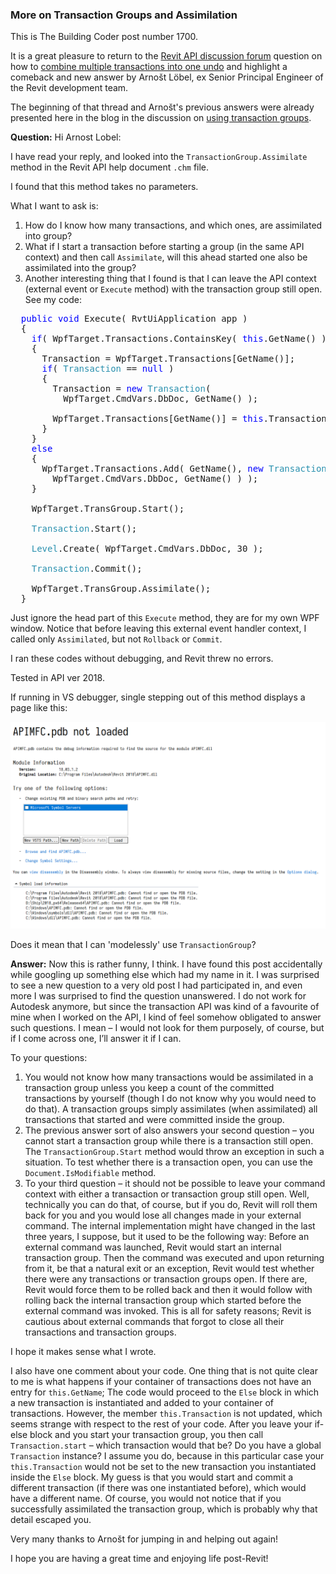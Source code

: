 <head>
<meta http-equiv="Content-Type" content="text/html; charset=utf-8">
<link rel="stylesheet" type="text/css" href="bc.css">
<script src="https://cdn.rawgit.com/google/code-prettify/master/loader/run_prettify.js" type="text/javascript"></script>
</head>

<!---

- https://forums.autodesk.com/t5/revit-api-forum/combine-multiple-transactions-into-one-undo/m-p/8393152
  Mentioned in the discussion on [Using Transaction Groups](https://thebuildingcoder.typepad.com/blog/2015/02/using-transaction-groups.html)

More on transaction groups and assimilation in the #RevitAPI @AutodeskForge @AutodeskRevit #bim #DynamoBim #ForgeDevCon http://bit.ly/txgroups

We return to
the question on how
to combine multiple transactions into one undo with a new answer by Arnošt Löbel, ex Senior Principal Engineer of the Revit development team
&ndash; How do I know how many transactions, and which ones, are assimilated into group?
&ndash; What if I start a transaction before starting a group (in the same API context) and then call <code>Assimilate</code>, will this ahead started one also be assimilated into the group?
&ndash; I can leave the API context (external event or <code>Execute</code> method) with the transaction group still open...

-->

### More on Transaction Groups and Assimilation

This is The Building Coder post number 1700.

It is a great pleasure to return to
the [Revit API discussion forum](http://forums.autodesk.com/t5/revit-api-forum/bd-p/160) question on how
to [combine multiple transactions into one undo](https://forums.autodesk.com/t5/revit-api-forum/combine-multiple-transactions-into-one-undo/m-p/8393152) and
highlight a comeback and new answer by Arnošt Löbel, ex Senior Principal Engineer of the Revit development team.

The beginning of that thread and Arnošt's previous answers were already presented here in the blog in the discussion
on [using transaction groups](https://thebuildingcoder.typepad.com/blog/2015/02/using-transaction-groups.html).

**Question:** Hi Arnost Lobel:

I have read your reply, and looked into the `TransactionGroup.Assimilate` method in the Revit API help document `.chm` file.

I found that this method takes no parameters.

What  I want to ask is:

1. How do I know how many transactions, and which ones, are assimilated into group?
2. What if I start a transaction before starting a group (in the same API context) and then call `Assimilate`, will this ahead started one also be assimilated into the group?
3. Another interesting thing that I found is that I can leave the API context (external event or `Execute` method) with the transaction group still open. See my code:

<pre class="code">
&nbsp;&nbsp;<span style="color:blue;">public</span>&nbsp;<span style="color:blue;">void</span>&nbsp;Execute(&nbsp;RvtUiApplication&nbsp;app&nbsp;)
&nbsp;&nbsp;{
&nbsp;&nbsp;&nbsp;&nbsp;<span style="color:blue;">if</span>(&nbsp;WpfTarget.Transactions.ContainsKey(&nbsp;<span style="color:blue;">this</span>.GetName()&nbsp;)&nbsp;)
&nbsp;&nbsp;&nbsp;&nbsp;{
&nbsp;&nbsp;&nbsp;&nbsp;&nbsp;&nbsp;Transaction&nbsp;=&nbsp;WpfTarget.Transactions[GetName()];
&nbsp;&nbsp;&nbsp;&nbsp;&nbsp;&nbsp;<span style="color:blue;">if</span>(&nbsp;<span style="color:#2b91af;">Transaction</span>&nbsp;==&nbsp;<span style="color:blue;">null</span>&nbsp;)
&nbsp;&nbsp;&nbsp;&nbsp;&nbsp;&nbsp;{
&nbsp;&nbsp;&nbsp;&nbsp;&nbsp;&nbsp;&nbsp;&nbsp;Transaction&nbsp;=&nbsp;<span style="color:blue;">new</span>&nbsp;<span style="color:#2b91af;">Transaction</span>(&nbsp;
&nbsp;&nbsp;&nbsp;&nbsp;&nbsp;&nbsp;&nbsp;&nbsp;&nbsp;&nbsp;WpfTarget.CmdVars.DbDoc,&nbsp;GetName()&nbsp;);
 
&nbsp;&nbsp;&nbsp;&nbsp;&nbsp;&nbsp;&nbsp;&nbsp;WpfTarget.Transactions[GetName()]&nbsp;=&nbsp;<span style="color:blue;">this</span>.Transaction;
&nbsp;&nbsp;&nbsp;&nbsp;&nbsp;&nbsp;}
&nbsp;&nbsp;&nbsp;&nbsp;}
&nbsp;&nbsp;&nbsp;&nbsp;<span style="color:blue;">else</span>
&nbsp;&nbsp;&nbsp;&nbsp;{
&nbsp;&nbsp;&nbsp;&nbsp;&nbsp;&nbsp;WpfTarget.Transactions.Add(&nbsp;GetName(),&nbsp;<span style="color:blue;">new</span>&nbsp;<span style="color:#2b91af;">Transaction</span>(&nbsp;
&nbsp;&nbsp;&nbsp;&nbsp;&nbsp;&nbsp;&nbsp;&nbsp;WpfTarget.CmdVars.DbDoc,&nbsp;GetName()&nbsp;)&nbsp;);
&nbsp;&nbsp;&nbsp;&nbsp;}
 
&nbsp;&nbsp;&nbsp;&nbsp;WpfTarget.TransGroup.Start();
 
&nbsp;&nbsp;&nbsp;&nbsp;<span style="color:#2b91af;">Transaction</span>.Start();
 
&nbsp;&nbsp;&nbsp;&nbsp;<span style="color:#2b91af;">Level</span>.Create(&nbsp;WpfTarget.CmdVars.DbDoc,&nbsp;30&nbsp;);
 
&nbsp;&nbsp;&nbsp;&nbsp;<span style="color:#2b91af;">Transaction</span>.Commit();
 
&nbsp;&nbsp;&nbsp;&nbsp;WpfTarget.TransGroup.Assimilate();
&nbsp;&nbsp;}
</pre>

Just ignore the head part of this `Execute` method, they are for my own WPF window. Notice that before leaving this external event handler context, I called only `Assimilated`, but not `Rollback` or `Commit`.

I ran these codes without debugging, and Revit threw no errors.

Tested in API ver 2018.

If running in VS debugger, single stepping out of this method displays a page like this:

<center>
<img src="img/apimfc_pdb_not_loaded.png" alt="APIMFC.pdb not loaded" width="601">
</center>

Does it mean that I can 'modelessly' use `TransactionGroup`?

**Answer:** Now this is rather funny, I think. I have found this post accidentally while googling up something else which had my name in it. I was surprised to see a new question to a very old post I had participated in, and even more I was surprised to find the question unanswered. I do not work for Autodesk anymore, but since the transaction API was kind of a favourite of mine when I worked on the API, I kind of feel somehow obligated to answer such questions. I mean &ndash; I would not look for them purposely, of course, but if I come across one, I’ll answer it if I can.

To your questions:

1. You would not know how many transactions would be assimilated in a transaction group unless you keep a count of the committed transactions by yourself (though I do not know why you would need to do that). A transaction groups simply assimilates (when assimilated) all transactions that started and were committed inside the group.
2. The previous answer sort of also answers your second question &ndash; you cannot start a transaction group while there is a transaction still open. The `TransactionGroup.Start` method would throw an exception in such a situation. To test whether there is a transaction open, you can use the `Document.IsModifiable` method.
3. To your third question &ndash; it should not be possible to leave your command context with either a transaction or transaction group still open. Well, technically you can do that, of course, but if you do, Revit will roll them back for you and you would lose all changes made in your external command. The internal implementation might have changed in the last three years, I suppose, but it used to be the following way: Before an external command was launched, Revit would start an internal transaction group. Then the command was executed and upon returning from it, be that a natural exit or an exception, Revit would test whether there were any transactions or transaction groups open. If there are, Revit would force them to be rolled back and then it would follow with rolling back the internal transaction group which started before the external command was invoked. This is all for safety reasons; Revit is cautious about external commands that forgot to close all their transactions and transaction groups.

I hope it makes sense what I wrote.

I also have one comment about your code. One thing that is not quite clear to me is what happens if your container of transactions does not have an entry for `this.GetName`; The code would proceed to the `Else` block in which a new transaction is instantiated and added to your container of transactions. However, the member `this.Transaction` is not updated, which seems strange with respect to the rest of your code. After you leave your if-else block and you start your transaction group, you then call `Transaction.start` &ndash; which transaction would that be? Do you have a global `Transaction` instance? I assume you do, because in this particular case your `this.Transaction` would not be set to the new transaction you instantiated inside the `Else` block. My guess is that you would start and commit a different transaction (if there was one instantiated before), which would have a different name. Of course, you would not notice that if you successfully assimilated the transaction group, which is probably why that detail escaped you.

Very many thanks to Arnošt for jumping in and helping out again!

I hope you are having a great time and enjoying life post-Revit!
